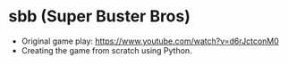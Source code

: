 # sbb (Super Buster Bros)
- Original game play: https://www.youtube.com/watch?v=d6rJctconM0
- Creating the game from scratch using Python.
